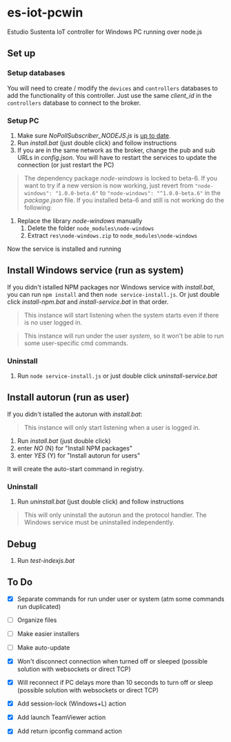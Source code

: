 # es-iot-pcwin

Estudio Sustenta IoT controller for Windows PC running over node.js

## Set up

### Setup databases

You will need to create / modify the `devices` and `controllers` databases to add the functionality of this controller.
Just use the same *client_id* in the `controllers` database to connect to the broker.

### Setup PC

1. Make sure *NoPollSubscriber_NODEJS.js* is [up to date](https://github.com/roy-mdr/es-web-notify/blob/main/client/NoPollSubscriber_NODEJS.js).
1. Run *install.bat* (just double click) and follow instructions
1. If you are in the same network as the broker, change the pub and sub URLs in *config.json*. You will have to restart the services to update the connection (or just restart the PC)

> The dependency package *node-windows* is locked to beta-6. If you want to try if a new version is now working, just revert from `"node-windows": "1.0.0-beta.6"` to `"node-windows": "^1.0.0-beta.6"` in the *package.json* file.
> If you installed beta-6 and still is not working do the following:

1. Replace the library *node-windows* manually
    1. Delete the folder `node_modules\node-windows`
    1. Extract `res\node-windows.zip` to `node_modules\node-windows`

Now the service is installed and running

## Install Windows service (run as system)

If you didn't istalled NPM packages nor Windows service with *install.bat*, you can run `npm install` and then `node service-install.js`. Or just double click *install-npm.bat* and *install-service.bat* in that order.

> This instance will start listening when the system starts even if there is no user logged in.

> This instance will run under the user *system*, so it won't be able to run some user-specific cmd commands.

### Uninstall

1. Run `node service-install.js` or just double click *uninstall-service.bat*

## Install autorun (run as user)

If you didn't istalled the autorun with *install.bat*:

> This instance will only start listening when a user is logged in.

1. Run *install.bat* (just double click)
1. enter *NO* (N) for "Install NPM packages"
1. enter *YES* (Y) for "Install autorun for users"

It will create the auto-start command in registry.

### Uninstall

1. Run *uninstall.bat* (just double click) and follow instructions

> This will only uninstall the autorun and the protocol handler. The Windows service must be uninstalled independently.

## Debug

1. Run *test-indexjs.bat*

## To Do

- [x] Separate commands for run under user or system (atm some commands run duplicated)
- [ ] Organize files
- [ ] Make easier installers
- [ ] Make auto-update
- [x] Won't disconnect connection when turned off or sleeped (possible solution with websockets or direct TCP)
- [x] Will reconnect if PC delays more than 10 seconds to turn off or sleep (possible solution with websockets or direct TCP)
- [x] Add session-lock (Windows+L) action
- [x] Add launch TeamViewer action
- [x] Add return ipconfig command action

